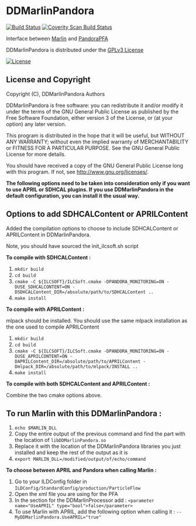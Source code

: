 # DDMarlinPandora
[![Build Status](https://travis-ci.org/iLCSoft/DDMarlinPandora.svg?branch=master)](https://travis-ci.org/iLCSoft/DDMarlinPandora)
[![Coverity Scan Build Status](https://scan.coverity.com/projects/11933/badge.svg)](https://scan.coverity.com/projects/ilcsoft-ddmarlinpandora)

Interface between [Marlin](https://github.com/iLCSoft/Marlin) and [PandoraPFA](https://github.com/PandoraPFA)

DDMarlinPandora is distributed under the [GPLv3 License](http://www.gnu.org/licenses/gpl-3.0.en.html)

[![License](https://www.gnu.org/graphics/gplv3-127x51.png)](https://www.gnu.org/licenses/gpl-3.0.en.html)

## License and Copyright
Copyright (C), DDMarlinPandora Authors

DDMarlinPandora is free software: you can redistribute it and/or modify it under the terms of the GNU General Public License as published by the Free Software Foundation, either version 3 of the License, or (at your option) any later version.

This program is distributed in the hope that it will be useful, but WITHOUT ANY WARRANTY; without even the implied warranty of MERCHANTABILITY or FITNESS FOR A PARTICULAR PURPOSE.  See the GNU General Public License for more details.

You should have received a copy of the GNU General Public License long with this program.  If not, see <http://www.gnu.org/licenses/>.

**The following options need to be taken into consideration only if you want to use APRIL or SDHCAL plugins. If you use DDMarlinPandora in the default configuration, you can install it the usual way.**

## Options to add SDHCALContent or APRILContent

Added the compilation options to choose to include SDHCALContent or APRILContent in DDMarlinPandora.

Note, you should have sourced the init_ilcsoft.sh script

**To compile with SDHCALContent :**

1. `mkdir build`
2. `cd build`
3. `cmake -C ${ILCSOFT}/ILCSoft.cmake -DPANDORA_MONITORING=ON -DUSE_SDHCALCONTENT=ON -DSDHCALContent_DIR=/absolute/path/to/SDHCALContent ..`
4. `make install`

**To compile with APRILContent :**

mlpack should be installed. You should use the same mlpack installation as the one used to compile APRILContent


1. `mkdir build`
2. `cd build`
3. `cmake -C ${ILCSOFT}/ILCSoft.cmake -DPANDORA_MONITORING=ON -DUSE_APRILCONTENT=ON -DAPRILContent_DIR=/absolute/path/to/APRILContent -Dmlpack_DIR=/absolute/path/to/mlpack/INSTALL ..`
4. `make install`

**To compile with both SDHCALContent and APRILContent :**

Combine the two cmake options above.

## To run Marlin with this DDMarlinPandora :

1. `echo $MARLIN_DLL`
2. Copy the entire output of the previous command and find the part with the location of `libDDMarlinPandora.so`
3. Replace it with the location of the DDMarlinPandora libraries you just installed and keep the rest of the output as it is
4. `export MARLIN_DLL=/modified/output/of/echo/command`

**To choose between APRIL and Pandora when calling Marlin :**

1. Go to your ILDConfig folder in `ILDConfig/StandardConfig/production/ParticleFlow`
2. Open the xml file you are using for the PFA
3. In the section for the DDMarlinProcessor add : `<parameter name="UseAPRIL" type="bool">false</parameter>`
4. To use Marlin with APRIL, add the following option when calling it : `--MyDDMarlinPandora.UseAPRIL="true"`


